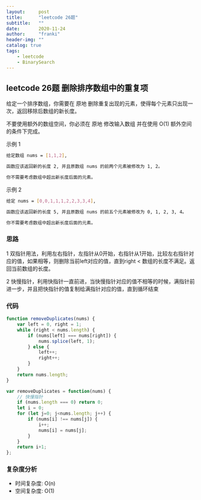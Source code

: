 ```yaml
---
layout:     post
title:      "leetcode 26题"
subtitle:   ""
date:       2020-11-24
author:     "franki"
header-img: ""
catalog: true
tags:
    - leetcode
    - BinarySearch
---
```


## leetcode 26题 删除排序数组中的重复项

给定一个排序数组，你需要在 原地 删除重复出现的元素，使得每个元素只出现一次，返回移除后数组的新长度。

不要使用额外的数组空间，你必须在 原地 修改输入数组 并在使用 O(1) 额外空间的条件下完成。

示例 1

```bash
给定数组 nums = [1,1,2],

函数应该返回新的长度 2, 并且原数组 nums 的前两个元素被修改为 1, 2。

你不需要考虑数组中超出新长度后面的元素。
```

示例 2

```bash
给定 nums = [0,0,1,1,1,2,2,3,3,4],

函数应该返回新的长度 5, 并且原数组 nums 的前五个元素被修改为 0, 1, 2, 3, 4。

你不需要考虑数组中超出新长度后面的元素。
```

### 思路

1 双指针用法，利用左右指针，左指针从0开始，右指针从1开始，比较左右指针对应的值，如果相等，则删除当前left对应的值，直到right < 数组的长度不满足。返回当前数组的长度。

2 快慢指针，利用快指针一直前进，当快慢指针对应的值不相等的时候，满指针前进一步，并且把快指针的值复制给满指针对应的值，直到循环结束

### 代码

```js
function removeDuplicates(nums) {
    var left = 0, right = 1;
    while (right < nums.length) {
        if (nums[left] === nums[right]) {
            nums.splice(left, 1);
        } else {
            left++;
            right++;
        }
    }
    return nums.length;
}

var removeDuplicates = function(nums) {
    // 快慢指针
    if (nums.length === 0) return 0;
    let i = 0;
    for (let j=0; j<nums.length; j++) {
        if (nums[i] !== nums[j]) {
            i++;
            nums[i] = nums[j];
        }
    }
    return i+1;
};
```

### 复杂度分析

- 时间复杂度: O(n)
- 空间复杂度: O(1)
